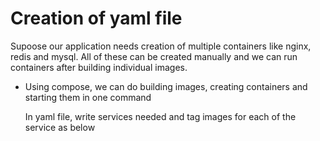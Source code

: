# Creation of yaml file
Supoose our application needs creation of multiple containers like nginx, redis and mysql.
All of these can be created manually and we can run containers after building individual images.

- Using compose, we can do building images, creating containers and starting them in one command

  In yaml file, write services needed and tag images for each of the service as below

  
